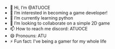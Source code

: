 - 👋 Hi, I’m @ATUOCE
- 👀 I’m interested in becoming a game developer!
- 🌱 I’m currently learning python
- 💞️ I’m looking to collaborate on a simple 2D game
- 📫 How to reach me discord: ATUOCE
- 😄 Pronouns: ATU
- ⚡ Fun fact: I've being a gamer for my whole life
<!---
ATUOCE/ATUOCE is a ✨ special ✨ repository because its `README.md` (this file) appears on your GitHub profile.
You can click the Preview link to take a look at your changes.
--->
